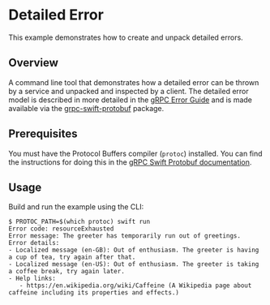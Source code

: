 # Detailed Error

This example demonstrates how to create and unpack detailed errors.

## Overview

A command line tool that demonstrates how a detailed error can be thrown by a
service and unpacked and inspected by a client. The detailed error model is
described in more detailed in the [gRPC Error
Guide](https://grpc.io/docs/guides/error/) and is made available via the
[grpc-swift-protobuf](https://github.com/grpc-swift-protobuf) package.

## Prerequisites

You must have the Protocol Buffers compiler (`protoc`) installed. You can find
the instructions for doing this in the [gRPC Swift Protobuf documentation][0].

## Usage

Build and run the example using the CLI:

```console
$ PROTOC_PATH=$(which protoc) swift run
Error code: resourceExhausted
Error message: The greeter has temporarily run out of greetings.
Error details:
- Localized message (en-GB): Out of enthusiasm. The greeter is having a cup of tea, try again after that.
- Localized message (en-US): Out of enthusiasm. The greeter is taking a coffee break, try again later.
- Help links:
   - https://en.wikipedia.org/wiki/Caffeine (A Wikipedia page about caffeine including its properties and effects.)
```

[0]: https://swiftpackageindex.com/grpc/grpc-swift-protobuf/documentation/grpcprotobuf/installing-protoc
